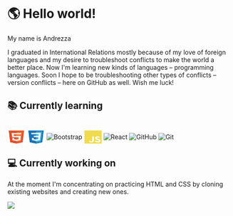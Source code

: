 # 🌎 Hello world!

My name is Andrezza

I graduated in International Relations mostly because of my love of foreign languages and my desire to troubleshoot conflicts to make the world a better place. Now I'm learning new kinds of languages – programming languages. Soon I hope to be troubleshooting other types of conflicts – version conflicts – here on GitHub as well. Wish me luck!


## 📚 Currently learning 
  
<div style="display: inline_block"><br>
  <img align="center" alt="HTML" height="30" width="40" src="https://raw.githubusercontent.com/devicons/devicon/master/icons/html5/html5-original.svg">
  <img align="center" alt="CSS" height="30" width="40" src="https://raw.githubusercontent.com/devicons/devicon/master/icons/css3/css3-original.svg">
  <img align="center" alt="Bootstrap" height="30" width="40" src="https://upload.wikimedia.org/wikipedia/commons/b/b2/Bootstrap_logo.svg">
  <img align="center" alt="Javascript" height="30" width="40" src="https://raw.githubusercontent.com/devicons/devicon/master/icons/javascript/javascript-plain.svg">
  <img align="center" alt="React" height="30" width="40" src="https://cdn.jsdelivr.net/gh/devicons/devicon/icons/react/react-original.svg">
  <img align="center" alt="GitHub" height="30" width="30" src="https://github.githubassets.com/favicons/favicon-dark.png">
  <img align="center" alt="Git" height="30" width="40" src="https://cdn.jsdelivr.net/gh/devicons/devicon/icons/git/git-original.svg">
</div>


## 💻 Currently working on

At the moment I'm concentrating on practicing HTML and CSS by cloning existing websites and creating new ones. 

<div>
  <a href="https://github.com/andrezzasouza">
  <img height="180em" src="https://github-readme-stats.vercel.app/api/top-langs/?username=andrezzasouza&layout=compact&langs_count=7&theme=synthwave"/>
</div>
